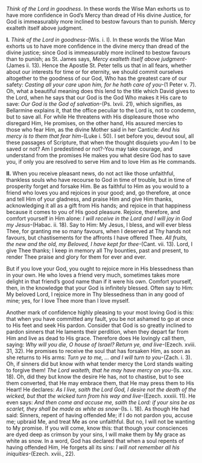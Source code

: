 
_Think of the Lord in goodness_. In these words the Wise Man exhorts us to have more confidence in God’s Mercy than dread of His divine Justice, for God is immeasurably more inclined to bestow favours than to punish. Mercy exalteth itself above judgment.

**I\.** _Think of the Lord in goodness_-(Wis. i. I). In these words the Wise Man exhorts us to have more confidence in the divine mercy than dread of the divine justice; since God is immeasurably more inclined to bestow favours than to punish; as St. James says, _Mercy exalteth itself above judgment_-(James ii. 13). Hence the Apostle St. Peter tells us that in all fears, whether about our interests for time or for eternity, we should commit ourselves altogether to the goodness of our God, Who has the greatest care of our safety: _Casting all your care upon him, for he hath care of you_-(1 Peter v. 7). Oh, what a beautiful meaning does this lend to the title which David gives to the Lord, when he says that our God is the God Who makes it His care to save: _Our God is the God of salvation_-(Ps. lxvii. 21), which signifies, as Bellarmine explains it, that the office peculiar to the Lord is, not to condemn, but to save all. For while He threatens with His displeasure those who disregard Him, He promises, on the other hand, His assured mercies to those who fear Him, as the divine Mother said in her Canticle: _And his mercy is to them that fear him-_(Luke i. 50). I set before you, devout soul, all these passages of Scripture, that when the thought disquiets you-Am I to be saved or not? Am I predestined or not?-You may take courage, and understand from the promises He makes you what desire God has to save you, if only you are resolved to serve Him and to love Him as He commands.

**II\.** When you receive pleasant news, do not act like those unfaithful, thankless souls who have recourse to God in time of trouble, but in time of prosperity forget and forsake Him. Be as faithful to Him as you would to a friend who loves you and rejoices in your good; and, go therefore, at once and tell Him of your gladness, and praise Him and give Him thanks, acknowledging it all as a gift from His hands; and rejoice in that happiness because it comes to you of His good pleasure. Rejoice, therefore, and comfort yourself in Him alone: _I will receive in the Lord and I will joy in God my Jesus_-(Habac. ii. 18). Say to Him: My Jesus, I bless, and will ever bless Thee, for granting me so many favours, when I deserved at Thy hands not favours, but chastisements for the affronts I have offered Thee. _All fruits, the new and the old, my Beloved, I have kept for thee_-(Cant. vii. 13). Lord, I give Thee thanks; I keep in memory all Thy bounties, past and present, to render Thee praise and glory for them for ever and ever.

But if you love your God, you ought to rejoice more in His blessedness than in your own. He who loves a friend very much, sometimes takes more delight in that friend’s good name than if it were his own. Comfort yourself, then, in the knowledge that your God is infinitely blessed. Often say to Him: My beloved Lord, I rejoice more in Thy blessedness than in any good of mine; yes, for I love Thee more than I love myself.

Another mark of confidence highly pleasing to your most loving God is this: that when you have committed any fault, you be not ashamed to go at once to His feet and seek His pardon. Consider that God is so greatly inclined to pardon sinners that He laments their perdition, when they depart far from Him and live as dead to His grace. Therefore does He lovingly call them, saying: _Why will you die, O house of Israel? Return ye, and live_-(Ezech. xviii. 31, 32). He promises to receive the soul that has forsaken Him, as soon as she returns to His arms: _Turn ye to me, … and I will turn to you_-(Zach. i. 3). Oh, if sinners did but know with what tender mercy the Lord stands waiting to forgive them! _The Lord waiteth, that he may have mercy on you_-(Is. xxx. 18). Oh, did they but know the desire He has, not to chastise, but to see them converted, that He may embrace them, that He may press them to His Heart! He declares: _As I live, saith the Lord God, I desire not the death of the wicked, but that the wicked turn from his way and live_-(Ezech. xxxiii. 11). He even says: _And then come and accuse me, saith the Lord: if your sins be as scarlet, they shall be made as white as snow_-(Is. i. 18). As though He had said: Sinners, repent of having offended Me; if I do not pardon you, accuse me; upbraid Me, and treat Me as one unfaithful. But no, I will not be wanting to My promise. If you will come, know this: that though your consciences are dyed deep as crimson by your sins, I will make them by My grace as white as snow. In a word, God has declared that when a soul repents of having offended Him, He forgets all its sins: _I will not remember all his iniquities_-(Ezech. xviii., 22).

